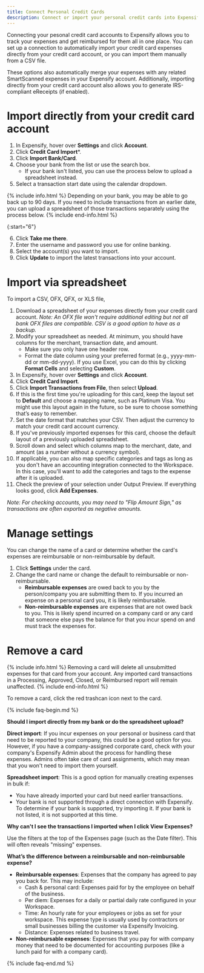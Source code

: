 ```yaml
---
title: Connect Personal Credit Cards
description: Connect or import your personal credit cards into Expensify for tracking and reimbursement
---
```


Connecting your pesonal credit card accounts to Expensify allows you to track your expenses and get reimbursed for them all in one place. You can set up a connection to automatically import your credit card expenses directly from your credit card account, or you can import them manually from a CSV file. 

These options also automatically merge your expenses with any related SmartScanned expenses in your Expensify account. Additionally, importing directly from your credit card account also allows you to generate IRS-compliant eReceipts (if enabled).

# Import directly from your credit card account

1. In Expensify, hover over **Settings** and click **Account**.
2. Click **Credit Card Import***.
3. Click **Import Bank/Card**.
4. Choose your bank from the list or use the search box.
   - If your bank isn't listed, you can use the process below to upload a spreadsheet instead.
5. Select a transaction start date using the calendar dropdown.

{% include info.html %}
Depending on your bank, you may be able to go back up to 90 days. If you need to include transactions from an earlier date, you can upload a spreadsheet of those transactions separately using the process below.
{% include end-info.html %}

{:start="6"}

6. Click **Take me there**.
7. Enter the username and password you use for online banking.
8. Select the account(s) you want to import.
9. Click **Update** to import the latest transactions into your account.

# Import via spreadsheet

To import a CSV, OFX, QFX, or XLS file,
  
1. Download a spreadsheet of your expenses directly from your credit card account. *Note: An OFX file won't require additional editing but not all bank OFX files are compatible. CSV is a good option to have as a backup.*
2. Modify your spreadsheet as needed. At minimum, you should have columns for the merchant, transaction date, and amount.
   - Make sure you only have one header row.
   - Format the date column using your preferred format (e.g., yyyy-mm-dd or mm-dd-yyyy). If you use Excel, you can do this by clicking **Format Cells** and selecting **Custom**. 
3. In Expensify, hover over **Settings** and click **Account**.
4. Click **Credit Card Import**.
5. Click **Import Transactions from File**, then select **Upload**.
6. If this is the first time you're uploading for this card, keep the layout set to **Default** and choose a mapping name, such as Platinum Visa. You might use this layout again in the future, so be sure to choose something that’s easy to remember.
7. Set the date format that matches your CSV. Then adjust the currency to match your credit card account currency.
8. If you've previously imported expenses for this card, choose the default layout of a previously uploaded spreadsheet.
9. Scroll down and select which columns map to the merchant, date, and amount (as a number without a currency symbol).
10. If applicable, you can also map specific categories and tags as long as you don't have an accounting integration connected to the Workspace. In this case, you'll want to add the categories and tags to the expense after it is uploaded.
11. Check the preview of your selection under Output Preview. If everything looks good, click **Add Expenses**.

*Note: For checking accounts, you may need to "Flip Amount Sign," as transactions are often exported as negative amounts.*

# Manage settings

You can change the name of a card or determine whether the card's expenses are reimbursable or non-reimbursable by default. 

1. Click **Settings** under the card.
2. Change the card name or change the default to reimbursable or non-reimbursable.
   - **Reimbursable expenses** are owed back to you by the person/company you are submitting them to. If you incurred an expense on a personal card you, it is likely reimbursable.
   - **Non-reimbursable expenses** are expenses that are not owed back to you. This is likely spend incurred on a company card or any card that someone else pays the balance for that you incur spend on and must track the expenses for. 

# Remove a card

{% include info.html %}
Removing a card will delete all unsubmitted expenses for that card from your account. Any imported card transactions in a Processing, Approved, Closed, or Reimbursed report will remain unaffected. 
{% include end-info.html %}

To remove a card, click the red trashcan icon next to the card. 

{% include faq-begin.md %}

**Should I import directly from my bank or do the spreadsheet upload?**

**Direct import**: If you incur expenses on your personal or business card that need to be reported to your company, this could be a good option for you. However, if you have a company-assigned corporate card, check with your company's Expensify Admin about the process for handling these expenses. Admins often take care of card assignments, which may mean that you won't need to import them yourself.

**Spreadsheet import**: This is a good option for manually creating expenses in bulk if:
- You have already imported your card but need earlier transactions.
- Your bank is not supported through a direct connection with Expensify. To determine if your bank is supported, try importing it. If your bank is not listed, it is not supported at this time.

**Why can't I see the transactions I imported when I click View Expenses?**

Use the filters at the top of the Expenses page (such as the Date filter). This will often reveals "missing" expenses.

**What’s the difference between a reimbursable and non-reimbursable expense?**

- **Reimbursable expenses**: Expenses that the company has agreed to pay you back for. This may include:
   - Cash & personal card: Expenses paid for by the employee on behalf of the business.
   - Per diem: Expenses for a daily or partial daily rate configured in your Workspace.
   - Time: An hourly rate for your employees or jobs as set for your workspace. This expense type is usually used by contractors or small businesses billing the customer via Expensify Invoicing.
   - Distance: Expenses related to business travel.
- **Non-reimbursable expenses**: Expenses that you pay for with company money that need to be documented for accounting purposes (like a lunch paid for with a company card).

{% include faq-end.md %}
